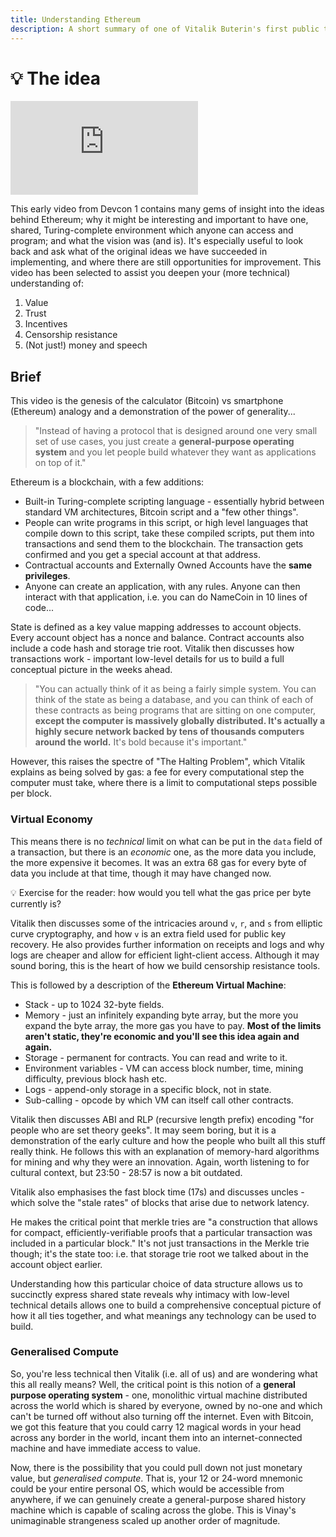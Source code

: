 ```yaml
---
title: Understanding Ethereum
description: A short summary of one of Vitalik Buterin's first public talks on Ethereum, taken from DevCon 1 in London.
---
```


# 💡 The idea

<iframe class="video-frame" src="https://www.youtube-nocookie.com/embed/gjwr-7PgpN8" frameborder="0" allow="accelerometer; autoplay; encrypted-media; gyroscope; picture-in-picture" allowfullscreen></iframe>

This early video from Devcon 1 contains many gems of insight into the ideas behind Ethereum; why it might be interesting and important to have one, shared, Turing-complete environment which anyone can access and program; and what the vision was (and is). It's especially useful to look back and ask what of the original ideas we have succeeded in implementing, and where there are still opportunities for improvement. This video has been selected to assist you deepen your (more technical) understanding of:

1. Value
2. Trust
3. Incentives
4. Censorship resistance
5. (Not just!) money and speech

## Brief

This video is the genesis of the calculator (Bitcoin) vs smartphone (Ethereum) analogy and a demonstration of the power of generality...

> "Instead of having a protocol that is designed around one very small set of use cases, you just create a **general-purpose operating system** and you let people build whatever they want as applications on top of it."

Ethereum is a blockchain, with a few additions:

- Built-in Turing-complete scripting language - essentially hybrid between standard VM architectures, Bitcoin script and a "few other things".
- People can write programs in this script, or high level languages that compile down to this script, take these compiled scripts, put them into transactions and send them to the blockchain. The transaction gets confirmed and you get a special account at that address.
- Contractual accounts and Externally Owned Accounts have the **same privileges**.
- Anyone can create an application, with any rules. Anyone can then interact with that application, i.e. you can do NameCoin in 10 lines of code...

State is defined as a key value mapping addresses to account objects. Every account object has a nonce and balance. Contract accounts also include a code hash and storage trie root. Vitalik then discusses how transactions work - important low-level details for us to build a full conceptual picture in the weeks ahead.

> "You can actually think of it as being a fairly simple system. You can think of the state as being a database, and you can think of each of these contracts as being programs that are sitting on one computer, **except the computer is massively globally distributed. It's actually a highly secure network backed by tens of thousands computers around the world.** It's bold because it's important."

However, this raises the spectre of "The Halting Problem", which Vitalik explains as being solved by gas: a fee for every computational step the computer must take, where there is a limit to computational steps possible per block.

### Virtual Economy

This means there is no *technical* limit on what can be put in the `data` field of a transaction, but there is an *economic* one, as the more data you include, the more expensive it becomes. It was an extra 68 gas for every byte of data you include at that time, though it may have changed now. 

<div class="lightbulb">
💡 Exercise for the reader: how would you tell what the gas price per byte currently is?
</div>

Vitalik then discusses some of the intricacies around `v`, `r`, and `s` from elliptic curve cryptography, and how `v` is an extra field used for public key recovery. He also provides further information on receipts and logs and why logs are cheaper and allow for efficient light-client access. Although it may sound boring, this is the heart of how we build censorship resistance tools.

This is followed by a description of the **Ethereum Virtual Machine**:

- Stack - up to 1024 32-byte fields.
- Memory - just an infinitely expanding byte array, but the more you expand the byte array, the more gas you have to pay. **Most of the limits aren't static, they're economic and you'll see this idea again and again.**
- Storage - permanent for contracts. You can read and write to it.
- Environment variables - VM can access block number, time, mining difficulty, previous block hash etc.
- Logs - append-only storage in a specific block, not in state.
- Sub-calling - opcode by which VM can itself call other contracts.

Vitalik then discusses ABI and RLP (recursive length prefix) encoding "for people who are set theory geeks". It may seem boring, but it is a demonstration of the early culture and how the people who built all this stuff really think. He follows this with an explanation of memory-hard algorithms for mining and why they were an innovation. Again, worth listening to for cultural context, but 23:50 - 28:57 is now a bit outdated.

Vitalik also emphasises the fast block time (17s) and discusses uncles - which solve the "stale rates" of blocks that arise due to network latency.

He makes the critical point that merkle tries are "a construction that allows for compact, efficiently-verifiable proofs that a particular transaction was included in a particular block." It's not just transactions in the Merkle trie though; it's the state too: i.e. that storage trie root we talked about in the account object earlier.

Understanding how this particular choice of data structure allows us to succinctly express shared state reveals why intimacy with low-level technical details allows one to build a comprehensive conceptual picture of how it all ties together, and what meanings any technology can be used to build.

### Generalised Compute

So, you're less technical then Vitalik (i.e. all of us) and are wondering what this all really means? Well, the critical point is this notion of a **general purpose operating system** - one, monolithic virtual machine distributed across the world which is shared by everyone, owned by no-one and which can't be turned off without also turning off the internet. Even with Bitcoin, we got this feature that you could carry 12 magical words in your head across any border in the world, incant them into an internet-connected machine and have immediate access to value. 

Now, there is the possibility that you could pull down not just monetary value, but _generalised compute_. That is, your 12 or 24-word mnemonic could be your entire personal OS, which would be accessible from anywhere, if we can genuinely create a general-purpose shared history machine which is capable of scaling across the globe. This is Vinay's unimaginable strangeness scaled up another order of magnitude.